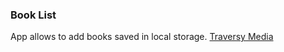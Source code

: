 ### Book List

App allows to add books saved in local storage.
[Traversy Media](https://www.youtube.com/watch?v=JaMCxVWtW58)
